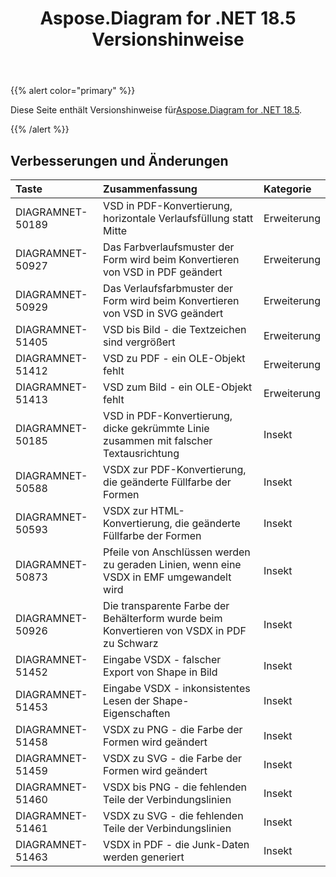 ﻿---
title: Aspose.Diagram for .NET 18.5 Versionshinweise
type: docs
weight: 80
url: /de/net/aspose-diagram-for-net-18-5-release-notes/
---
{{% alert color="primary" %}} 

 Diese Seite enthält Versionshinweise für[Aspose.Diagram for .NET 18.5](https://www.nuget.org/packages/Aspose.Diagram/18.5.0).

{{% /alert %}} 
## **Verbesserungen und Änderungen**

|**Taste**|**Zusammenfassung**|**Kategorie**|
|:- |:- |:- |
|DIAGRAMNET-50189|VSD in PDF-Konvertierung, horizontale Verlaufsfüllung statt Mitte|Erweiterung|
|DIAGRAMNET-50927|Das Farbverlaufsmuster der Form wird beim Konvertieren von VSD in PDF geändert|Erweiterung|
|DIAGRAMNET-50929|Das Verlaufsfarbmuster der Form wird beim Konvertieren von VSD in SVG geändert|Erweiterung|
|DIAGRAMNET-51405|VSD bis Bild - die Textzeichen sind vergrößert|Erweiterung|
|DIAGRAMNET-51412|VSD zu PDF - ein OLE-Objekt fehlt|Erweiterung|
|DIAGRAMNET-51413|VSD zum Bild - ein OLE-Objekt fehlt|Erweiterung|
|DIAGRAMNET-50185 |VSD in PDF-Konvertierung, dicke gekrümmte Linie zusammen mit falscher Textausrichtung|Insekt|
|DIAGRAMNET-50588|VSDX zur PDF-Konvertierung, die geänderte Füllfarbe der Formen|Insekt|
|DIAGRAMNET-50593|VSDX zur HTML-Konvertierung, die geänderte Füllfarbe der Formen|Insekt|
|DIAGRAMNET-50873|Pfeile von Anschlüssen werden zu geraden Linien, wenn eine VSDX in EMF umgewandelt wird|Insekt|
|DIAGRAMNET-50926|Die transparente Farbe der Behälterform wurde beim Konvertieren von VSDX in PDF zu Schwarz|Insekt|
|DIAGRAMNET-51452|Eingabe VSDX - falscher Export von Shape in Bild|Insekt|
|DIAGRAMNET-51453|Eingabe VSDX - inkonsistentes Lesen der Shape-Eigenschaften|Insekt|
|DIAGRAMNET-51458|VSDX zu PNG - die Farbe der Formen wird geändert|Insekt|
|DIAGRAMNET-51459|VSDX zu SVG - die Farbe der Formen wird geändert|Insekt|
|DIAGRAMNET-51460|VSDX bis PNG - die fehlenden Teile der Verbindungslinien|Insekt|
|DIAGRAMNET-51461|VSDX zu SVG - die fehlenden Teile der Verbindungslinien|Insekt|
|DIAGRAMNET-51463|VSDX in PDF - die Junk-Daten werden generiert|Insekt|

